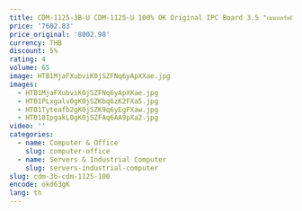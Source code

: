 ```yaml
---
title: CDM-1125-3B-U CDM-1125-U 100% OK Original IPC Board 3.5 "เมนบอร์ดฝังอุตสาหกรรมเมนบอร์ดPC/104 ISA 1 * LAN CPU RAM
price: '7602.83'
price_original: '8002.98'
currency: THB
discount: 5%
rating: 4
volume: 65
image: HTB1MjaFXubviK0jSZFNq6yApXXae.jpg
images:
  - HTB1MjaFXubviK0jSZFNq6yApXXae.jpg
  - HTB1PLxgalv0gK0jSZKbq6zK2FXa5.jpg
  - HTB1Tyteafb2gK0jSZK9q6yEgFXaw.jpg
  - HTB18IpgakL0gK0jSZFAq6AA9pXa2.jpg
video: ''
categories:
  - name: Computer & Office
    slug: computer-office
  - name: Servers & Industrial Computer
    slug: servers-industrial-computer
slug: cdm-3b-cdm-1125-100
encode: okd63gK
lang: th
---
```

  